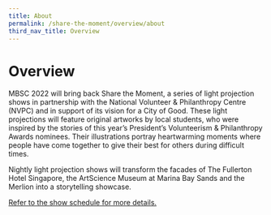 ```yaml
---
title: About
permalink: /share-the-moment/overview/about
third_nav_title: Overview
---
```

# Overview

MBSC 2022 will bring back Share the Moment, a series of light projection shows in partnership with the National Volunteer & Philanthropy Centre (NVPC) and in support of its vision for a City of Good. These light projections will feature original artworks by local students, who were inspired by the stories of this year’s President’s Volunteerism & Philanthropy Awards nominees. Their illustrations portray heartwarming moments where people have come together to give their best for others during difficult times. 

Nightly light projection shows will transform the facades of The Fullerton Hotel Singapore, the ArtScience Museum at Marina Bay Sands and the Merlion into a storytelling showcase. 

[Refer to the show schedule for more details.][show]

[show]: /share-the-moment/projection-show-schedule/